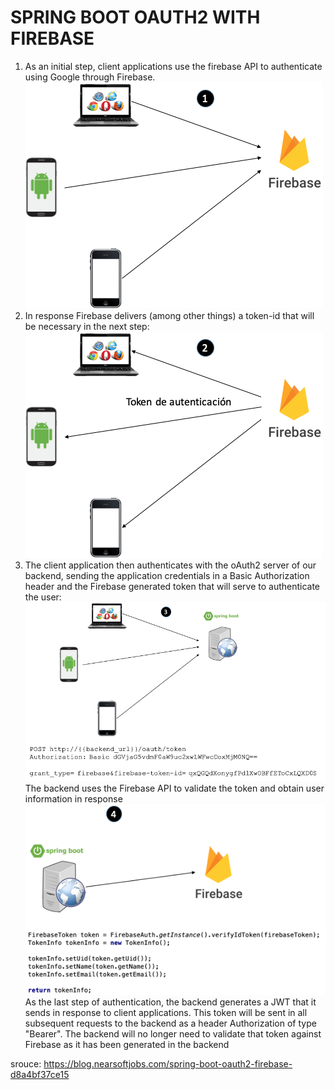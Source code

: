 # SPRING BOOT OAUTH2 WITH FIREBASE 


1. As an initial step, client applications use the firebase API to authenticate using Google through Firebase.
![1.png](1.png)
2. In response Firebase delivers (among other things) a token-id that will be necessary in the next step:
![2.png](2.png)
3. The client application then authenticates with the oAuth2 server of our backend, sending the application credentials in a Basic Authorization header and the Firebase generated token that will serve to authenticate the user:
![3.png](3.png)
The backend uses the Firebase API to validate the token and obtain user information in response
![4.png](4.png)
As the last step of authentication, the backend generates a JWT that it sends in response to client applications. This token will be sent in all subsequent requests to the backend as a header Authorization of type "Bearer". The backend will no longer need to validate that token against Firebase as it has been generated in the backend

srouce: https://blog.nearsoftjobs.com/spring-boot-oauth2-firebase-d8a4bf37ce15
